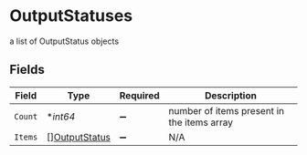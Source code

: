 # OutputStatuses

a list of OutputStatus objects


## Fields

| Field                                                 | Type                                                  | Required                                              | Description                                           |
| ----------------------------------------------------- | ----------------------------------------------------- | ----------------------------------------------------- | ----------------------------------------------------- |
| `Count`                                               | **int64*                                              | :heavy_minus_sign:                                    | number of items present in the items array            |
| `Items`                                               | [][OutputStatus](../../models/shared/outputstatus.md) | :heavy_minus_sign:                                    | N/A                                                   |